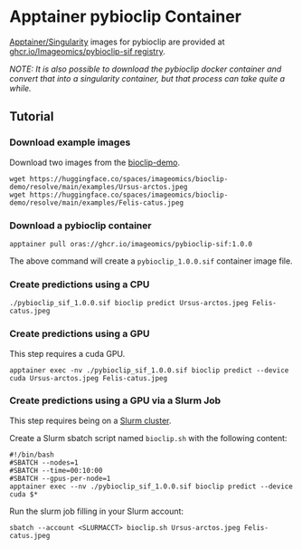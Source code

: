 # Apptainer pybioclip Container
[Apptainer/Singularity](https://apptainer.org/docs/user/main/index.html) images for pybioclip are provided at [ghcr.io/Imageomics/pybioclip-sif registry](https://github.com/Imageomics/pybioclip/pkgs/container/pybioclip-sif).

_NOTE: It is also possible to download the pybioclip docker container and convert that into a singularity container, but that process can take quite a while._

## Tutorial

### Download example images
Download two images from the [bioclip-demo](https://huggingface.co/spaces/imageomics/bioclip-demo).

```console
wget https://huggingface.co/spaces/imageomics/bioclip-demo/resolve/main/examples/Ursus-arctos.jpeg
wget https://huggingface.co/spaces/imageomics/bioclip-demo/resolve/main/examples/Felis-catus.jpeg
```

### Download a pybioclip container

```console
apptainer pull oras://ghcr.io/imageomics/pybioclip-sif:1.0.0
```
The above command will create a `pybioclip_1.0.0.sif` container image file.

### Create predictions using a CPU
```console
./pybioclip_sif_1.0.0.sif bioclip predict Ursus-arctos.jpeg Felis-catus.jpeg
```

### Create predictions using a GPU
This step requires a cuda GPU.

```console
apptainer exec -nv ./pybioclip_sif_1.0.0.sif bioclip predict --device cuda Ursus-arctos.jpeg Felis-catus.jpeg
```

### Create predictions using a GPU via a Slurm Job
This step requires being on a [Slurm cluster](https://slurm.schedmd.com/documentation.html).

Create a Slurm sbatch script named `bioclip.sh` with the following content:
```
#!/bin/bash 
#SBATCH --nodes=1 
#SBATCH --time=00:10:00 
#SBATCH --gpus-per-node=1 
apptainer exec --nv ./pybioclip_sif_1.0.0.sif bioclip predict --device cuda $*
```
Run the slurm job filling in your Slurm account:
```console
sbatch --account <SLURMACCT> bioclip.sh Ursus-arctos.jpeg Felis-catus.jpeg
```
